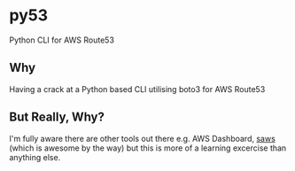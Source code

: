# py53
Python CLI for AWS Route53


## Why

Having a crack at a Python based CLI utilising boto3 for AWS Route53


## But Really, Why?

I'm fully aware there are other tools out there e.g. AWS Dashboard, [saws](https://github.com/donnemartin/saws) (which is awesome by the way) but this is more of a learning excercise than anything else.